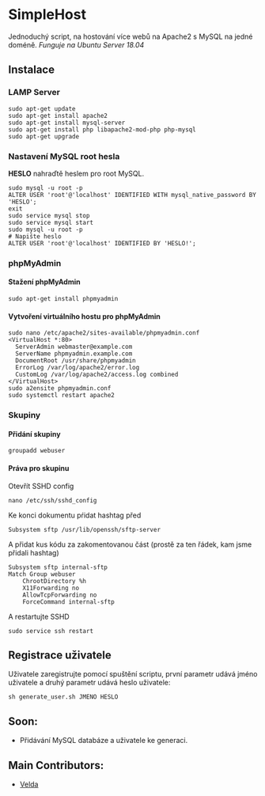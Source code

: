 # SimpleHost
Jednoduchý script, na hostování více webů na Apache2 s MySQL na jedné doméně.
*Funguje na Ubuntu Server 18.04*
## Instalace
### LAMP Server
```
sudo apt-get update
sudo apt-get install apache2
sudo apt-get install mysql-server
sudo apt-get install php libapache2-mod-php php-mysql
sudo apt-get upgrade
```
### Nastavení MySQL root hesla
**HESLO** nahraďtě heslem pro root MySQL.
```
sudo mysql -u root -p
ALTER USER 'root'@'localhost' IDENTIFIED WITH mysql_native_password BY 'HESLO';
exit
sudo service mysql stop
sudo service mysql start
sudo mysql -u root -p
# Napište heslo
ALTER USER 'root'@'localhost' IDENTIFIED BY 'HESLO!'; 
```
### phpMyAdmin
#### Stažení phpMyAdmin
```
sudo apt-get install phpmyadmin
```
#### Vytvoření virtuálního hostu pro phpMyAdmin
```
sudo nano /etc/apache2/sites-available/phpmyadmin.conf
<VirtualHost *:80>
  ServerAdmin webmaster@example.com
  ServerName phpmyadmin.example.com
  DocumentRoot /usr/share/phpmyadmin
  ErrorLog /var/log/apache2/error.log
  CustomLog /var/log/apache2/access.log combined
</VirtualHost>
sudo a2ensite phpmyadmin.conf
sudo systemctl restart apache2
```
### Skupiny
#### Přidání skupiny 
```
groupadd webuser
```
#### Práva pro skupinu
Otevřít SSHD config
```
nano /etc/ssh/sshd_config
```
Ke konci dokumentu pŕidat hashtag před
```
Subsystem sftp /usr/lib/openssh/sftp-server
```
A přidat kus kódu za zakomentovanou část (prostě za ten řádek, kam jsme přidali hashtag)
```
Subsystem sftp internal-sftp
Match Group webuser
    ChrootDirectory %h
    X11Forwarding no
    AllowTcpForwarding no
    ForceCommand internal-sftp
```
A restartujte SSHD
```
sudo service ssh restart
```
## Registrace uživatele
Uživatele zaregistrujte pomocí spuštění scriptu, první parametr udává jméno uživatele a druhý parametr udává heslo uživatele:
```
sh generate_user.sh JMENO HESLO
```
## Soon:
* Přidávání MySQL databáze a uživatele ke generaci.
## Main Contributors:
* [Velda](https://github.com/Veldik/)
